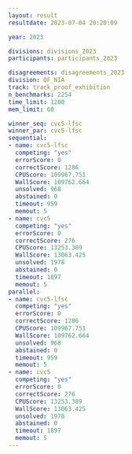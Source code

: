 ```yaml
---
layout: result
resultdate: 2023-07-04 20:20:09

year: 2023

divisions: divisions_2023
participants: participants_2023

disagreements: disagreements_2023
division: QF_NIA
track: track_proof_exhibition
n_benchmarks: 2254
time_limit: 1200
mem_limit: 60

winner_seq: cvc5-lfsc
winner_par: cvc5-lfsc
sequential:
- name: cvc5-lfsc
  competing: "yes"
  errorScore: 0
  correctScore: 1286
  CPUScore: 109967.751
  WallScore: 109762.664
  unsolved: 968
  abstained: 0
  timeout: 959
  memout: 5
- name: cvc5
  competing: "yes"
  errorScore: 0
  correctScore: 276
  CPUScore: 13253.389
  WallScore: 13063.425
  unsolved: 1978
  abstained: 0
  timeout: 1897
  memout: 5
parallel:
- name: cvc5-lfsc
  competing: "yes"
  errorScore: 0
  correctScore: 1286
  CPUScore: 109967.751
  WallScore: 109762.664
  unsolved: 968
  abstained: 0
  timeout: 959
  memout: 5
- name: cvc5
  competing: "yes"
  errorScore: 0
  correctScore: 276
  CPUScore: 13253.389
  WallScore: 13063.425
  unsolved: 1978
  abstained: 0
  timeout: 1897
  memout: 5
---
```

